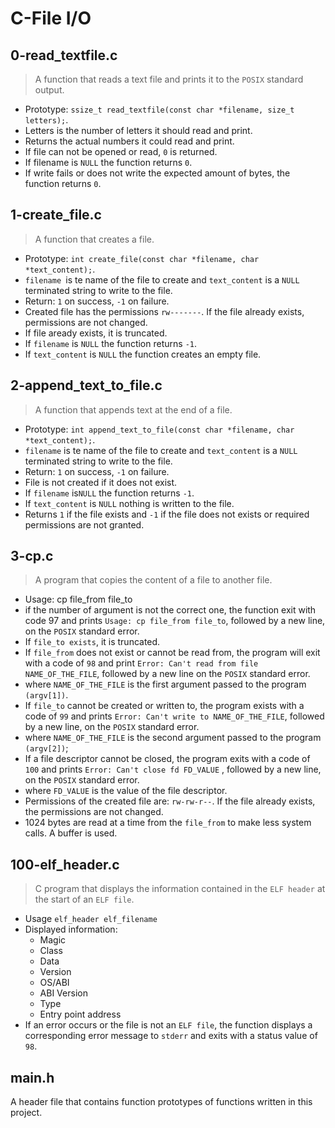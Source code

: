# C-File I/O 
## 0-read_textfile.c
> A function that reads a text file and prints it to the `POSIX` standard output.
> 
- Prototype: `ssize_t read_textfile(const char *filename, size_t letters);`. 
- Letters is the number of letters it should read and print.
- Returns the actual numbers it could read and print.
- If file can not be opened or read, `0` is returned.
- If filename is `NULL` the function returns `0`.
- If write fails or does not write the expected amount of bytes, the function returns `0`.
##  1-create_file.c
>A function that creates a file.

- Prototype: `int create_file(const char *filename, char *text_content);`.
- `filename `is te name of the file to create and `text_content` is a `NULL` terminated string to write to the file.
- Return: `1` on success, `-1` on failure.
- Created file has the permissions `rw-------`. If the file already exists, permissions are not changed.
- If file aready exists, it is truncated.
- If `filename` is `NULL` the function returns `-1`.
- If `text_content` is `NULL` the function creates an empty file.
## 2-append_text_to_file.c
>A function that appends text at the end of a file.

- Prototype: `int append_text_to_file(const char *filename, char *text_content);`.
- `filename` is te name of the file to create and `text_content` is a `NULL` terminated string to write to the file.
- Return: `1` on success, `-1` on failure.
- File is not created if it does not exist.
- If `filename` is`NULL` the function returns `-1`.
- If `text_content` is `NULL` nothing is written to the file.
- Returns `1` if the file exists and `-1` if the file does not exists or required permissions are not granted.
## 3-cp.c
>A program that copies the content of a file to another file.

- Usage: cp file_from file_to
- if the number of argument is not the correct one, the function exit with code 97 and prints `Usage: cp file_from file_to`, followed by a new line, on the `POSIX` standard error.
- If `file_to exists`, it is truncated.
- If `file_from` does not exist or cannot be read from, the program will exit with a code of `98` and print `Error: Can't read from file NAME_OF_THE_FILE`, followed by a new line on the `POSIX` standard error.
- where `NAME_OF_THE_FILE` is the first argument passed to the program `(argv[1])`.
- If `file_to` cannot be created or written to, the program exists with a code of `99` and prints `Error: Can't write to NAME_OF_THE_FILE`, followed by a new line, on the `POSIX` standard error.
- where `NAME_OF_THE_FILE` is the second argument passed to the program `(argv[2])`;
- If a file descriptor cannot be closed, the program exits with a code of `100` and prints `Error: Can't close fd FD_VALUE` , followed by a new line, on the `POSIX` standard error.
- where `FD_VALUE` is the value of the file descriptor.
- Permissions of the created file are: `rw-rw-r--`. If the file already exists, the permissions are not changed.
- 1024 bytes are read at a time from the `file_from` to make less system calls. A buffer is used.
## 100-elf_header.c
> C program that displays the information contained in the `ELF header` at the start of an `ELF file`.
- Usage `elf_header elf_filename`
- Displayed information:
   - Magic
  - Class
  - Data
   - Version
  - OS/ABI
  - ABI Version
  - Type
   - Entry point address
- If an error occurs or the file is not an `ELF file`, the function displays a corresponding error message to `stderr` and exits with a status value of `98`.
## main.h
A header file that contains function prototypes of functions written in this project.
